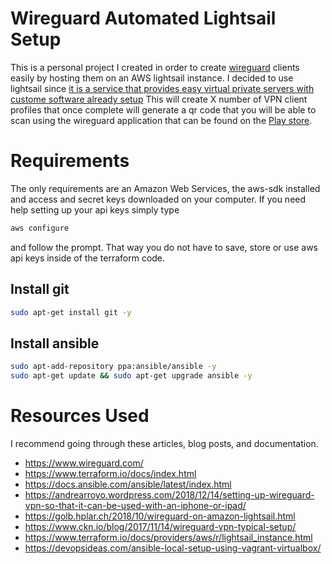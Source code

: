 # Wireguard Automated Lightsail Setup

This is a personal project I created in order to create [wireguard](https://www.wireguard.com/) clients easily by hosting them on an AWS lightsail instance.
I decided to use lightsail since [it is a service that provides easy virtual private servers with custome software already setup](https://www.terraform.io/docs/providers/aws/r/lightsail_instance.html)
This will create X number of VPN client profiles that once complete will generate a qr code that you will be able to scan using the wireguard application that can be found on the
[Play store](https://play.google.com/store/apps/details?id=com.wireguard.android).


# Requirements

The only requirements are an Amazon Web Services, the aws-sdk installed and access and secret keys downloaded on your computer. If you need help setting up your api keys simply type
```bash
aws configure
```
and follow the prompt. That way you do not have to save, store or use aws api keys inside of the terraform code.

## Install git
```bash
sudo apt-get install git -y
```

## Install ansible
```bash
sudo apt-add-repository ppa:ansible/ansible -y
sudo apt-get update && sudo apt-get upgrade ansible -y
```



# Resources Used

I recommend going through these articles, blog posts, and documentation.

- https://www.wireguard.com/
- https://www.terraform.io/docs/index.html
- https://docs.ansible.com/ansible/latest/index.html
- https://andrearroyo.wordpress.com/2018/12/14/setting-up-wireguard-vpn-so-that-it-can-be-used-with-an-iphone-or-ipad/
- https://golb.hplar.ch/2018/10/wireguard-on-amazon-lightsail.html
- https://www.ckn.io/blog/2017/11/14/wireguard-vpn-typical-setup/
- https://www.terraform.io/docs/providers/aws/r/lightsail_instance.html
- https://devopsideas.com/ansible-local-setup-using-vagrant-virtualbox/
